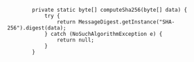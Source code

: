             private static byte[] computeSha256(byte[] data) {
                try {
                    return MessageDigest.getInstance("SHA-256").digest(data);
                } catch (NoSuchAlgorithmException e) {
                    return null;
                }
            }